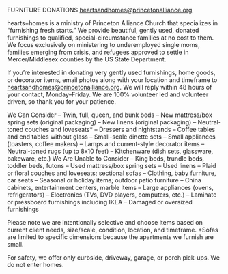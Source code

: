 FURNITURE DONATIONS
heartsandhomes@princetonalliance.org 

hearts+homes is a ministry of Princeton Alliance Church that specializes in “furnishing fresh starts.” We provide beautiful, gently used, donated furnishings to qualified, special-circumstance families at no cost to them. We focus exclusively on ministering to underemployed single moms, families emerging from crisis, and refugees approved to settle in Mercer/Middlesex counties by the US State Department.


If you’re interested in donating very gently used furnishings, home goods, or decorator items, email photos along with your location and timeframe to heartsandhomes@princetonalliance.org. We will reply within 48 hours of your contact, Monday–Friday. We are 100% volunteer led and volunteer driven, so thank you for your patience. 

We Can Consider
– Twin, full, queen, and bunk beds 
– New mattress/box spring sets (original packaging) 
– New linens (original packaging)
– Neutral-toned couches and loveseats*
– Dressers and nightstands
– Coffee tables and end tables without glass
– Small-scale dinette sets
– Small appliances (toasters, coffee makers)
– Lamps and current-style decorator items
– Neutral-toned rugs (up to 8x10 feet)
– Kitchenware (dish sets, glassware, bakeware, etc.)
We Are Unable to Consider
– King beds, trundle beds, toddler beds, futons
– Used mattress/box spring sets
– Used linens
– Plaid or floral couches and loveseats; sectional sofas
– Clothing, baby furniture, car seats
– Seasonal or holiday items; outdoor patio furniture
– China cabinets, entertainment centers, marble items
– Large appliances (ovens, refrigerators)
– Electronics (TVs, DVD players, computers, etc.)
– Laminate or pressboard furnishings including IKEA
– Damaged or oversized furnishings

Please note we are intentionally selective and choose items based on current client needs, size/scale, condition, location, and timeframe. *Sofas are limited to specific dimensions because the apartments we furnish are small.

For safety, we offer only curbside, driveway, garage, or porch pick-ups. We do not enter homes.
